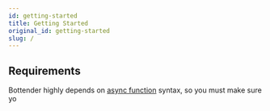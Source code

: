 ```yaml
---
id: getting-started
title: Getting Started
original_id: getting-started
slug: /
---
```


## Requirements

Bottender highly depends on [async function](https://developer.mozilla.org/en-US/docs/Web/JavaScript/Reference/Statements/async_function) syntax, so you must make sure yo
